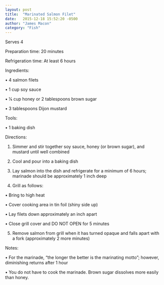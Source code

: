 ```yaml
---
layout: post
title:  "Marinated Salmon Filet"
date:   2015-12-18 15:52:20 -0500
author: "James Macon"
category: "Fish"
---
```

Serves 4

Preparation time: 20 minutes 

Refrigeration time: At least 6 hours

Ingredients:

• 4 salmon filets

• 1 cup soy sauce

• 1⁄4 cup honey or 2 tablespoons brown sugar

• 3 tablespoons Dijon mustard

Tools:

• 1 baking dish

Directions:

1. Simmer and stir together soy sauce, honey (or brown sugar), and mustard until well combined

2. Cool and pour into a baking dish

3. Lay salmon into the dish and refrigerate for a minimum of 6 hours; marinade should be approximately 1 inch deep

4. Grill as follows:

• Bring to high heat

• Cover cooking area in tin foil (shiny side up)

• Lay filets down approximately an inch apart

• Close grill cover and DO NOT OPEN for 5 minutes

5. Remove salmon from grill when it has turned opaque and falls apart with a fork (approximately 2 more minutes)

Notes:

• For the marinade, “the longer the better is the marinating motto”; however, diminishing returns after 1 hour

• You do not have to cook the marinade. Brown sugar dissolves more easily than honey.